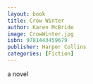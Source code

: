 ```yaml
---
layout: book
title: Crow Winter
author: Karen McBride
image: CrowWinter.jpg
isbn: 9781443459679
publisher: Harper Collins 
categories: [Fiction]
---
```

a novel